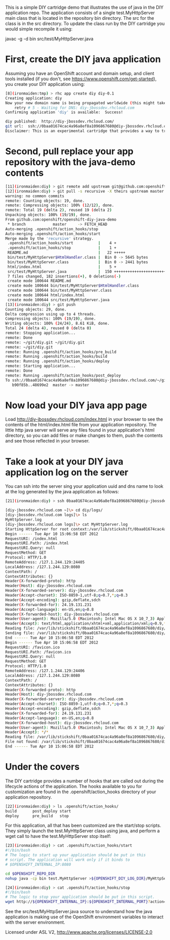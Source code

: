 This is a simple DIY cartridge demo that illustrates the use of java in the
DIY application repo. The application consists of a single test.MyHttpServer main class that is located in the repository bin directory. The src for the class is in the src directory. To update the class run by the DIY cartridge you would simple recompile it using:

javac -g -d bin src/test/MyHttpServer.java

# First, create the DIY java application
Assuming you have an OpenShift account and domain setup, and client tools installed (if you don't, see https://www.openshift.com/get-started), you create your DIY application using:

```bash
[8](ironmaiden:tmp) > rhc app create diy diy-0.1
Creating application: diy
Now your new domain name is being propagated worldwide (this might take a minute)...
    retry # 5 - Waiting for DNS: diy-jbossdev.rhcloud.com
Confirming application 'diy' is available:  Success!

diy published:  http://diy-jbossdev.rhcloud.com/
git url:  ssh://0baa01674cac4a96a8ef8a1096867680@diy-jbossdev.rhcloud.com/~/git/diy.git/
Disclaimer: This is an experimental cartridge that provides a way to try unsupported languages, frameworks, and middleware on Openshift.
```

# Second, pull replace your app repository with the java-demo contents
```bash
[11](ironmaiden:diy) > git remote add upstream git@github.com:openshift/openshift-diy-java-demo.git
[12](ironmaiden:diy) > git pull -s recursive -X theirs upstream master
warning: no common commits
remote: Counting objects: 19, done.
remote: Compressing objects: 100% (12/12), done.
remote: Total 19 (delta 2), reused 19 (delta 2)
Unpacking objects: 100% (19/19), done.
From github.com:openshift/openshift-diy-java-demo
 * branch            master     -> FETCH_HEAD
Auto-merging .openshift/action_hooks/stop
Auto-merging .openshift/action_hooks/start
Merge made by the 'recursive' strategy.
 .openshift/action_hooks/start           |    4 +
 .openshift/action_hooks/stop            |    1 +
 README.md                               |   22 +++++
 bin/test/MyHttpServer$HtmlHandler.class |  Bin 0 -> 5645 bytes
 bin/test/MyHttpServer.class             |  Bin 0 -> 2441 bytes
 html/index.html                         |    5 +
 src/test/MyHttpServer.java              |  150 +++++++++++++++++++++++++++++++
 7 files changed, 182 insertions(+), 0 deletions(-)
 create mode 100644 README.md
 create mode 100644 bin/test/MyHttpServer$HtmlHandler.class
 create mode 100644 bin/test/MyHttpServer.class
 create mode 100644 html/index.html
 create mode 100644 src/test/MyHttpServer.java
[13](ironmaiden:diy) > git push
Counting objects: 29, done.
Delta compression using up to 4 threads.
Compressing objects: 100% (19/19), done.
Writing objects: 100% (24/24), 8.61 KiB, done.
Total 24 (delta 4), reused 0 (delta 0)
remote: Stopping application...
remote: Done
remote: ~/git/diy.git ~/git/diy.git
remote: ~/git/diy.git
remote: Running .openshift/action_hooks/pre_build
remote: Running .openshift/action_hooks/build
remote: Running .openshift/action_hooks/deploy
remote: Starting application...
remote: Done
remote: Running .openshift/action_hooks/post_deploy
To ssh://0baa01674cac4a96a8ef8a1096867680@diy-jbossdev.rhcloud.com/~/git/diy.git/
   b90f85b..48699e2  master -> master
```

# Now load your DIY java app page
Load http://diy-jbossdev.rhcloud.com/index.html in your browser to see the contents of the html/index.html file from your application repository. The little http java server will serve any files found in your application's html directory, so you can add files or make changes to them, push the contents and see those reflected in your browser.

# Take a look at your DIY java application log on the server
You can ssh into the server sing your application uuid and dns name to look at the log generated by the java application as follows:

```bash
[21](ironmaiden:diy) > ssh 0baa01674cac4a96a8ef8a1096867680@diy-jbossdev.rhcloud.com

[diy-jbossdev.rhcloud.com ~]\> cd diy/logs/
[diy-jbossdev.rhcloud.com logs]\> ls
MyHttpServer.log
[diy-jbossdev.rhcloud.com logs]\> cat MyHttpServer.log 
Starting HttpServer for root context:/var/lib/stickshift/0baa01674cac4a96a8ef8a1096867680/diy/runtime/repo/html
Begin ------ Tue Apr 10 15:06:58 EDT 2012
RequestURI: /index.html
RequestURI.Path: /index.html
RequestURI.Query: null
RequestMethod: GET
Protocol: HTTP/1.0
RemoteAddress: /127.1.244.129:24405
LocalAddress: /127.1.244.129:8080
ContextPath: /
ContextAttributes: {}
Header(X-forwarded-proto): http
Header(Host): diy-jbossdev.rhcloud.com
Header(X-forwarded-server): diy-jbossdev.rhcloud.com
Header(Accept-charset): ISO-8859-1,utf-8;q=0.7,*;q=0.3
Header(Accept-encoding): gzip,deflate,sdch
Header(X-forwarded-for): 24.19.131.231
Header(Accept-language): en-US,en;q=0.8
Header(X-forwarded-host): diy-jbossdev.rhcloud.com
Header(User-agent): Mozilla/5.0 (Macintosh; Intel Mac OS X 10_7_3) AppleWebKit/535.19 (KHTML, like Gecko) Chrome/18.0.1025.151 Safari/535.19
Header(Accept): text/html,application/xhtml+xml,application/xml;q=0.9,*/*;q=0.8
Reading file: /var/lib/stickshift/0baa01674cac4a96a8ef8a1096867680/diy/repo/html/index.html
Sending file: /var/lib/stickshift/0baa01674cac4a96a8ef8a1096867680/diy/runtime/repo/html/index.html,56
End ------ Tue Apr 10 15:06:58 EDT 2012
Begin ------ Tue Apr 10 15:06:58 EDT 2012
RequestURI: /favicon.ico
RequestURI.Path: /favicon.ico
RequestURI.Query: null
RequestMethod: GET
Protocol: HTTP/1.0
RemoteAddress: /127.1.244.129:24406
LocalAddress: /127.1.244.129:8080
ContextPath: /
ContextAttributes: {}
Header(X-forwarded-proto): http
Header(Host): diy-jbossdev.rhcloud.com
Header(X-forwarded-server): diy-jbossdev.rhcloud.com
Header(Accept-charset): ISO-8859-1,utf-8;q=0.7,*;q=0.3
Header(Accept-encoding): gzip,deflate,sdch
Header(X-forwarded-for): 24.19.131.231
Header(Accept-language): en-US,en;q=0.8
Header(X-forwarded-host): diy-jbossdev.rhcloud.com
Header(User-agent): Mozilla/5.0 (Macintosh; Intel Mac OS X 10_7_3) AppleWebKit/535.19 (KHTML, like Gecko) Chrome/18.0.1025.151 Safari/535.19
Header(Accept): */*
Reading file: /var/lib/stickshift/0baa01674cac4a96a8ef8a1096867680/diy/repo/html/favicon.ico
File not found: /var/lib/stickshift/0baa01674cac4a96a8ef8a1096867680/diy/runtime/repo/html/favicon.ico
End ------ Tue Apr 10 15:06:58 EDT 2012
```

# Under the covers
The DIY cartridge provides a number of hooks that are called out during the lifecycle actions of the application. The hooks available to you for customization are found in the .openshift/action_hooks directory of your application repository. 

```bash
[22](ironmaiden:diy) > ls .openshift/action_hooks/
build		post_deploy	start
deploy		pre_build	stop
```

For this application, all that has been customized are the start/stop scripts. They simply launch the test.MyHttpServer class using java, and perform a wget call to have the test.MyHttpServer stop itself:

```bash
[23](ironmaiden:diy) > cat .openshift/action_hooks/start 
#!/bin/bash
# The logic to start up your application should be put in this
# script. The application will work only if it binds to
# $OPENSHIFT_INTERNAL_IP:8080

cd $OPENSHIFT_REPO_DIR
nohup java -cp bin test.MyHttpServer >${OPENSHIFT_DIY_LOG_DIR}/MyHttpServer.log 2>&1 &

[24](ironmaiden:diy) > cat .openshift/action_hooks/stop
#!/bin/bash
# The logic to stop your application should be put in this script.
wget http://${OPENSHIFT_INTERNAL_IP}:${OPENSHIFT_INTERNAL_PORT}?action=stop
```

See the src/test/MyHttpServer.java source to understand how the java application is making use of the OpenShift environment variables to interact with the server environment.

Licensed under ASL V2, http://www.apache.org/licenses/LICENSE-2.0
